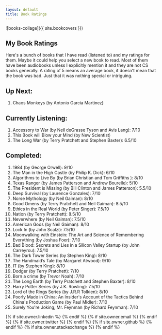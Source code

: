 ```yaml
---
layout: default
title: Book Ratings
---
```

![books-collage]({{ site.bookcovers }})

## My Book Ratings

Here's a bunch of books that I have read (listened to) and my ratings for them. Maybe it could help you select a new book to read. Most of them have been audiobooks unless I explicitly mention it and they are not CS books generally. A rating of 5 means an average book, it doesn't mean that the book was bad. Just that it was nothing special or intriguing.

## Up Next:
1. Chaos Monkeys (by Antonio Garcia Martinez)


## Currently Listening:
1. Accessory to War (by Neil deGrasse Tyson and Avis Lang): 7/10
2. This Book will Blow your Mind (by New Scientist)
3. The Long War (by Terry Pratchett and Stephen Baxter): 6.5/10

## Completed:
1. 1984 (by George Orwell): 9/10
2. The Man in the High Castle (by Philip K. Dick): 6/10
3. Algorithms to Live By (by Brian Christian and Tom Griffiths ): 8/10
4. Texas Ranger (by James Patterson and Andrew Bourelle): 5/10
5. The President is Missing (by Bill Clinton and James Patterson): 5.5/10
6. Deep Survival (by Laurence Gonzales): 7/10
7. Norse Mythology (by Neil Gaiman): 8/10
8. Good Omens (by Terry Pratchett and Neil Gaiman): 8.5/10
9. Ethics in the Real World (by Peter Singer): 7.5/10
10. Nation (by Terry Pratchett): 8.5/10
11. Neverwhere (by Neil Gaiman): 7.5/10
12. American Gods (by Neil Gaiman): 8/10
13. Lock In (by John Scalzi): 7.5/10
14. Moonwalking with Einstein: The Art and Science of Remembering Everything (by Joshua Foer): 7/10
15. Bad Blood: Secrets and Lies in a Silicon Valley Startup (by John Carreyrou): 7.5/10
16. The Dark Tower Series (by Stephen King): 8/10
17. The Handmaid’s Tale (by Margaret Atwood): 9/10
18. IT (by Stephen King): 8/10
19. Dodger (by Terry Pratchett): 7/10
20. Born a crime (by Trevor Noah): 7/10
21. The Long Earth (by Terry Pratchett and Stephen Baxter): 8/10
22. Harry Potter Series (by J.K. Rowling): 7.5/10
23. Lord of the Rings Series (by J.R.R Tolkien): 8/10
24. Poorly Made in China: An Insider's Account of the Tactics Behind China's Production Game (by Paul Midler): 7/10
25. Surely You're Joking, Mr. Feynman (by Richard Feynman): 7/10

<div class="pagination">
  {% if site.owner.linkedin %}
    <a href="{{ site.owner.linkedin }}" class="social-media-icons"><i class="fa fa-2x fa-linkedin" aria-hidden="true"></i></a>
  {% endif %}
  {% if site.owner.email %}
    <a href="mailto:{{ site.owner.email }}" class="social-media-icons"><i class="fa fa-2x fa-envelope" aria-hidden="true"></i></a>
  {% endif %}
  {% if site.owner.twitter %}
    <a href="https://twitter.com/{{ site.owner.twitter }}" class="social-media-icons"><i class="fa fa-2x fa-twitter" aria-hidden="true"></i></a>
  {% endif %}
  {% if site.owner.github %}
    <a href="{{ site.owner.github }}" class="social-media-icons"><i class="fa fa-2x fa-github" aria-hidden="true"></i></a>
  {% endif %}
  {% if site.owner.stackexchange %}
    <a href="{{ site.owner.stackexchange }}" class="social-media-icons"><i class="fa fa-2x fa-stack-overflow" aria-hidden="true"></i></a>
  {% endif %}
</div>
